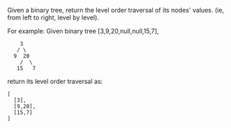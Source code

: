 <!--
 * @Author: shaqsnake
 * @Email: shaqsnake@gmail.com
 * @Date: 2019-08-09 10:37:09
 * @LastEditTime: 2019-08-09 10:38:32
 * @Description: 102. Binary Tree Level Order Traversal
 -->

Given a binary tree, return the level order traversal of its nodes' values. (ie, from left to right, level by level).

For example:
Given binary tree [3,9,20,null,null,15,7],
```
    3
   / \
  9  20
    /  \
   15   7
```
return its level order traversal as:
```
[
  [3],
  [9,20],
  [15,7]
]
```